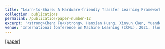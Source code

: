 ```yaml
---
title: "Learn-to-Share: A Hardware-friendly Transfer Learning Framework Exploiting Computation and Parameter Sharing"
collection: publications
permalink: /publication/paper-number-12
excerpt: '<strong>Cheng Fu</strong>, Hanxian Huang, Xinyun Chen, Yuandong Tian, Jishen Zhao'
venue: 'International Conference on Machine Learning (ICML), 2021. (long talk)'
---
```


<a href="https://ieeexplore.ieee.org/abstract/document/9127125"> [paper]</a>

